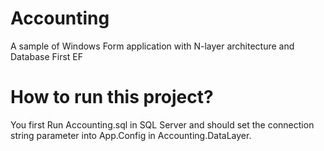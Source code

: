 # Accounting
A sample of Windows Form application with N-layer architecture and Database First EF
# How to run this project?
You first Run Accounting.sql in SQL Server and should set the connection string parameter into App.Config in Accounting.DataLayer.
